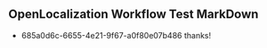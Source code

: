 ## OpenLocalization Workflow Test MarkDown
* 685a0d6c-6655-4e21-9f67-a0f80e07b486 thanks!

<!--HONumber=Jul16_HO2-->


